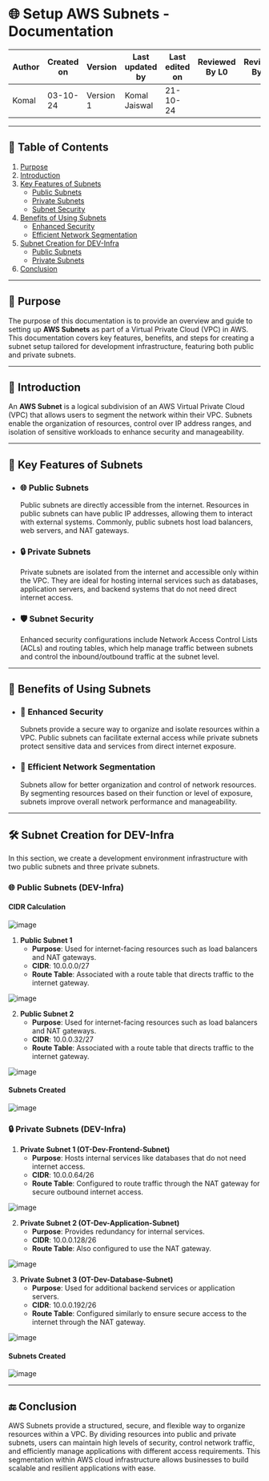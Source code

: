 # 🌐 Setup AWS Subnets - Documentation

| Author      | Created on | Version   | Last updated by | Last edited on | Reviewed By L0 | Reviewed By L1 | Reviewed By L2 |
|-------------|------------|-----------|-----------------|----------------|----------------|----------------|----------------| 
| Komal       | 03-10-24   | Version 1 | Komal Jaiswal   | 21-10-24       |                |                |                |

---

## 📝 Table of Contents
1. [Purpose](#purpose)
2. [Introduction](#introduction)
3. [Key Features of Subnets](#key-features-of-subnets)
   - [Public Subnets](#public-subnets)
   - [Private Subnets](#private-subnets)
   - [Subnet Security](#subnet-security)
4. [Benefits of Using Subnets](#benefits-of-using-subnets)
   - [Enhanced Security](#enhanced-security)
   - [Efficient Network Segmentation](#efficient-network-segmentation)
5. [Subnet Creation for DEV-Infra](#subnet-creation-for-dev-infra)
   - [Public Subnets](#public-subnets-dev-infra)
   - [Private Subnets](#private-subnets-dev-infra)
6. [Conclusion](#conclusion)

---

## 📜 Purpose
The purpose of this documentation is to provide an overview and guide to setting up **AWS Subnets** as part of a Virtual Private Cloud (VPC) in AWS. This documentation covers key features, benefits, and steps for creating a subnet setup tailored for development infrastructure, featuring both public and private subnets.

---

## 📖 Introduction
An **AWS Subnet** is a logical subdivision of an AWS Virtual Private Cloud (VPC) that allows users to segment the network within their VPC. Subnets enable the organization of resources, control over IP address ranges, and isolation of sensitive workloads to enhance security and manageability.

---

## 🔑 Key Features of Subnets

- ### 🌐 Public Subnets
  Public subnets are directly accessible from the internet. Resources in public subnets can have public IP addresses, allowing them to interact with external systems. Commonly, public subnets host load balancers, web servers, and NAT gateways.

- ### 🔒 Private Subnets
  Private subnets are isolated from the internet and accessible only within the VPC. They are ideal for hosting internal services such as databases, application servers, and backend systems that do not need direct internet access.

- ### 🛡️ Subnet Security
  Enhanced security configurations include Network Access Control Lists (ACLs) and routing tables, which help manage traffic between subnets and control the inbound/outbound traffic at the subnet level.

---

## 🎯 Benefits of Using Subnets

- ### 🔐 Enhanced Security
  Subnets provide a secure way to organize and isolate resources within a VPC. Public subnets can facilitate external access while private subnets protect sensitive data and services from direct internet exposure.

- ### 🧩 Efficient Network Segmentation
  Subnets allow for better organization and control of network resources. By segmenting resources based on their function or level of exposure, subnets improve overall network performance and manageability.

---

## 🛠 Subnet Creation for DEV-Infra

In this section, we create a development environment infrastructure with two public subnets and three private subnets.

### 🌐 Public Subnets (DEV-Infra)

#### CIDR Calculation
![image](https://github.com/user-attachments/assets/fec3aac6-a9aa-4bdd-8945-62f4977ecb22)

1. **Public Subnet 1**  
   - **Purpose**: Used for internet-facing resources such as load balancers and NAT gateways.
   - **CIDR**: 10.0.0.0/27
   - **Route Table**: Associated with a route table that directs traffic to the internet gateway.

![image](https://github.com/user-attachments/assets/1d78a576-aa03-4643-aff0-2b569f0912d8)

2. **Public Subnet 2**  
   - **Purpose**: Used for internet-facing resources such as load balancers and NAT gateways.
   - **CIDR**: 10.0.0.32/27
   - **Route Table**: Associated with a route table that directs traffic to the internet gateway.


![image](https://github.com/user-attachments/assets/2bd6df07-2f59-4d1d-95c1-48b72475275f)

#### Subnets Created 

![image](https://github.com/user-attachments/assets/bdb5e3ad-17e1-4946-b3ec-6678cee5cf19)

### 🔒 Private Subnets (DEV-Infra)

1. **Private Subnet 1 (OT-Dev-Frontend-Subnet)**  
   - **Purpose**: Hosts internal services like databases that do not need internet access.
   - **CIDR**: 10.0.0.64/26
   - **Route Table**: Configured to route traffic through the NAT gateway for secure outbound internet access.

![image](https://github.com/user-attachments/assets/a67a3694-14bb-4e40-83ed-5065fc7f5537)


2. **Private Subnet 2 (OT-Dev-Application-Subnet)**  
   - **Purpose**: Provides redundancy for internal services.
   - **CIDR**: 10.0.0.128/26
   - **Route Table**: Also configured to use the NAT gateway.

![image](https://github.com/user-attachments/assets/785c47cf-87cc-41f5-89cb-72698f10d99b)


3. **Private Subnet 3 (OT-Dev-Database-Subnet)**  
   - **Purpose**: Used for additional backend services or application servers.
   - **CIDR**: 10.0.0.192/26
   - **Route Table**: Configured similarly to ensure secure access to the internet through the NAT gateway.

![image](https://github.com/user-attachments/assets/b744822f-33e2-45c2-b5ad-5a93c415612d)



#### Subnets Created

![image](https://github.com/user-attachments/assets/7b9e0f24-a88d-4877-9493-5ab8daf9d4b5)

---

## 🔚 Conclusion

AWS Subnets provide a structured, secure, and flexible way to organize resources within a VPC. By dividing resources into public and private subnets, users can maintain high levels of security, control network traffic, and efficiently manage applications with different access requirements. This segmentation within AWS cloud infrastructure allows businesses to build scalable and resilient applications with ease.
